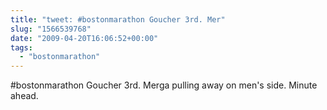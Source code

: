```yaml
---
title: "tweet: #bostonmarathon Goucher 3rd. Mer"
slug: "1566539768"
date: "2009-04-20T16:06:52+00:00"
tags:
  - "bostonmarathon"
---
```

#bostonmarathon Goucher 3rd. Merga pulling away on men's side. Minute ahead.